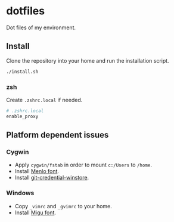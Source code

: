 dotfiles
========

Dot files of my environment.


Install
-------

Clone the repository into your home and run the installation script.

```zsh
./install.sh
```


### zsh

Create `.zshrc.local` if needed.

```zsh
# .zshrc.local
enable_proxy
```


Platform dependent issues
-------------------------

### Cygwin

* Apply `cygwin/fstab` in order to mount `c:/Users` to `/home`.
* Install [Menlo font](https://github.com/hbin/top-programming-fonts).
* Install [git-credential-winstore](http://gitcredentialstore.codeplex.com).


### Windows

* Copy `_vimrc` and `_gvimrc` to your home.
* Install [Migu font](http://mix-mplus-ipa.sourceforge.jp/migu/).

